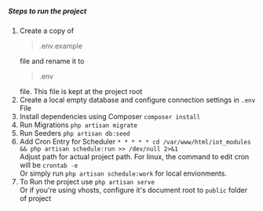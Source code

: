 <h5>Steps to run the project</h5>
<ol>
	<li>Create a copy of <blockquote>.env.example</blockquote> file and rename it to <blockquote>.env</blockquote> file. This file is kept at the project root</li>
	<li>Create a local empty database and configure connection settings in <code>.env</code> File</li>
	<li>Install dependencies using Composer <code>composer install</code></li>
	<li>Run Migrations <code>php artisan migrate</code></li>
	<li>Run Seeders <code>php artisan db:seed</code></li>
	<li>Add Cron Entry for Scheduler <code>* * * * * cd /var/www/html/iot_modules && php artisan schedule:run >> /dev/null 2>&1</code> <br>Adjust path for actual project path. For linux, the command to edit cron will be <code>crontab -e</code>
	<br>Or simply run <code>php artisan schedule:work</code> for local envionments.</li>
	<li>To Run the project use <code>php artisan serve</code> <br>Or if you're using vhosts, configure it's document root to <code>public</code> folder of project</li>
</ol>